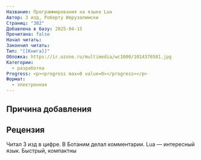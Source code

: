 ```yaml
---
Название: Программирования на языке Lua
Автор: 3 изд, Роберту Иерузалимски
Страниц: "382"
Добавлена в базу: 2025-04-15
Прочитана: false
Начал читать: 
Закончил читать: 
Тип: "[[Книга]]"
Обложка: https://ir.ozone.ru/multimedia/wc1000/1014376581.jpg
Категории:
  - разработка
Progress: <p><progress max=0 value=0></progress></p>
Формат:
  - электронная
---
```

## Причина добавления

## Рецензия

Читал 3 изд в цифре. В Ботаним делал комментарии. Lua — интересный язык. Быстрый, компактны